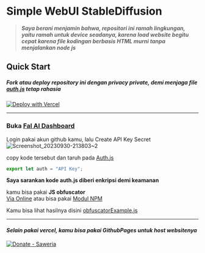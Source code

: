 # Simple WebUI StableDiffusion
> ***Saya berani menjamin bahwa, repositori ini ramah lingkungan, yaitu ramah untuk device seadanya, karena load website begitu cepat karena file kodingan berbasis HTML murni tanpa menjalankan node js***

 ## Quick Start

 ##### ***Fork atau deploy repository ini dengan privacy private, demi menjaga file [auth.js](https://github.com/MininxD/simple-WebUI-StableDiffusion/blob/main/components/auth.js) tetap rahasia***

[![Deploy with Vercel](https://vercel.com/button)](https://vercel.com/new/clone?repository-url=https%3A%2F%2Fgithub.com%2Fmininxd%2Fsimple-webui-stablediffusion)
<hr>

 ### Buka [Fal AI Dashboard](https://fal.ai/dashboard/)
 Login pakai akun github kamu, lalu Create API Key Secret 
 ![Screenshot_20230930-213803~2](https://github.com/MininxD/simple-WebUI-StableDiffusion/assets/70429604/03faf06c-0daa-43b8-88bb-31f75bc0e0bf)

copy kode tersebut dan taruh pada [Auth.js](https://github.com/MininxD/simple-WebUI-StableDiffusion/blob/main/components/auth.js)
```javascript
export let auth = "API Key";
```
**Saya sarankan kode auth.js diberi enkripsi demi keamanan**

kamu bisa pakai **JS obfuscator**<br>
[Via Online](https://obfuscator.io/)
atau bisa pakai [Modul NPM](https://www.npmjs.com/package/javascript-obfuscator)

Kamu bisa lihat hasilnya disini [obfuscatorExample.js](https://github.com/MininxD/simple-WebUI-StableDiffusion/blob/main/components/obfuscatorExample.js)
<hr>

#### ***Selain pakai vercel, kamu bisa pakai GithubPages untuk host websitenya***

  [![Donate - Saweria](https://img.shields.io/badge/Donate-Saweria-2ea44f?style=for-the-badge)](https://saweria.co/mininxd)
